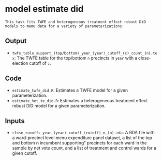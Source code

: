# model estimate did
    This task fits TWFE and heterogeneous treatment effect robust DiD models to menu data for a variety of parameterizations.

## Output
* `twfe_table_support_(top/bottom)_year_(year)_cutoff_(c)_count_(n).tex`:
The TWFE table for the top/bottom `n` precincts in `year` with a close-election cutoff of `c`.
## Code
* `estimate_twfe_did.R`: Estimates a TWFE model for a given parameterization.
* `estimate_het_te_did.R`: Estimates a heterogeneous treatment effect robust DiD model for a given parameterization.
## Inputs

* `close_runoffs_year_(year)_cutoff_(cutoff)_n_(n).rda`: 
A RDA file with a ward-precinct level menu expenditure panel dataset, a list of the top and bottom n incumbent supporting" precincts for each ward in the sample by net vote count, and a list of treatment and control wards for a given cutoff.

